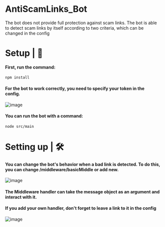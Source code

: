 <h1>AntiScamLinks_Bot</h1>
The bot does not provide full protection against scam links. The bot is able to detect scam links by itself according to two criteria, which can be changed in the config

<h1>Setup | 🌱</h1>
<h4>First, run the command:</h4>

```
npm install
```

<h4>For the bot to work correctly, you need to specify your token in the config.</h4>

<img src="https://media.discordapp.net/attachments/895015757350596628/907184881489051688/Screenshot_10.png" alt="image"/>

<h4>You can run the bot with a command:</h4>

```
node src/main
```

<h1>Setting up | 🛠</h1>

<h4>You can change the bot's behavior when a bad link is detected. To do this, you can change /middleware/basicMiddle or add new.</h4>
<img src="https://media.discordapp.net/attachments/895015757350596628/907187272603021352/Screenshot_11.png" alt="image"/>
<h4>The Middleware handler can take the message object as an argument and interact with it.</h4>
<h4>If you add your own handler, don't forget to leave a link to it in the config</h4>
<img src="https://cdn.discordapp.com/attachments/895015757350596628/907187898267344896/Screenshot_12.png" alt="image"/>
